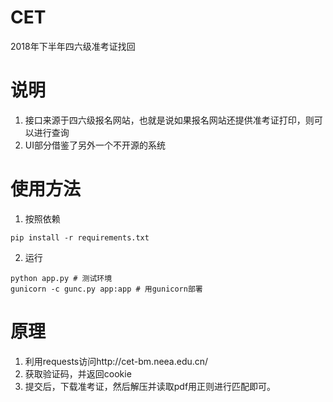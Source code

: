# CET
2018年下半年四六级准考证找回

# 说明
1. 接口来源于四六级报名网站，也就是说如果报名网站还提供准考证打印，则可以进行查询
2. UI部分借鉴了另外一个不开源的系统

# 使用方法
1. 按照依赖
```
pip install -r requirements.txt
```
2. 运行
```
python app.py # 测试环境
gunicorn -c gunc.py app:app # 用gunicorn部署
```
# 原理
1. 利用requests访问http://cet-bm.neea.edu.cn/
2. 获取验证码，并返回cookie
3. 提交后，下载准考证，然后解压并读取pdf用正则进行匹配即可。
